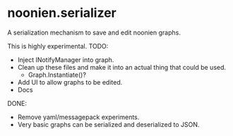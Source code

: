 # noonien.serializer
A serialization mechanism to save and edit noonien graphs.

This is highly experimental.
TODO:
  * Inject INotifyManager into graph.
  * Clean up these files and make it into an actual thing that could be used.
    * Graph.Instantiate()?
  * Add UI to allow graphs to be edited.
  * Docs

DONE:
  * Remove yaml/messagepack experiments.
  * Very basic graphs can be serialized and deserialized to JSON.